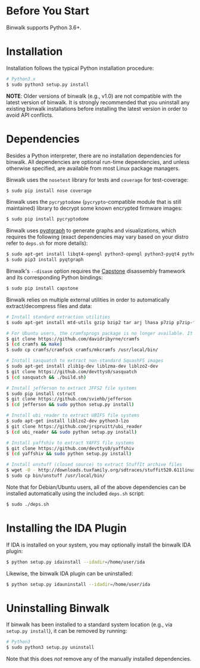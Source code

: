 Before You Start
================

Binwalk supports Python 3.6+. 

Installation
============

Installation follows the typical Python installation procedure:

```bash
# Python3.x
$ sudo python3 setup.py install
```

**NOTE**: Older versions of binwalk (e.g., v1.0) are not compatible with the latest version of binwalk. It is strongly recommended that you uninstall any existing binwalk installations before installing the latest version in order to avoid API conflicts.

Dependencies
============

Besides a Python interpreter, there are no installation dependencies for binwalk. All dependencies are optional run-time dependencies, and unless otherwise specified, are available from most Linux package managers.

Binwalk uses the `nosetest` library for tests and `coverage` for test-coverage:

```bash
$ sudo pip install nose coverage
```

Binwalk uses the `pycryptodome` (`pycrypto`-compatible module that is still maintained) library to decrypt some known encrypted firmware images:

```bash
$ sudo pip install pycryptodome
```

Binwalk uses [pyqtgraph](http://www.pyqtgraph.org) to generate graphs and visualizations, which requires the following (exact dependencies may vary based on your distro refer to `deps.sh` for more details): 

```bash
$ sudo apt-get install libqt4-opengl python3-opengl python3-pyqt4 python3-pyqt4.qtopengl python3-numpy python3-scipy python3-pip
$ sudo pip3 install pyqtgraph
```

Binwalk's `--disasm` option requires the [Capstone](http://www.capstone-engine.org/) disassembly framework and its corresponding Python bindings:

```bash
$ sudo pip install capstone
```

Binwalk relies on multiple external utilities in order to automatically extract/decompress files and data:

```bash
# Install standard extraction utilities
$ sudo apt-get install mtd-utils gzip bzip2 tar arj lhasa p7zip p7zip-full cabextract cramfsprogs cramfsswap squashfs-tools sleuthkit default-jdk lzop srecord
```

```bash
# For Ubuntu users, the cramfsprogs package is no longer available. It can be installed from source.
$ git clone https://github.com/davidribyrne/cramfs
$ (cd cramfs && make)
$ sudo cp cramfs/cramfsck cramfs/mkcramfs /usr/local/bin/
```

```bash
# Install sasquatch to extract non-standard SquashFS images
$ sudo apt-get install zlib1g-dev liblzma-dev liblzo2-dev
$ git clone https://github.com/devttys0/sasquatch
$ (cd sasquatch && ./build.sh)
```

```bash
# Install jefferson to extract JFFS2 file systems
$ sudo pip install cstruct
$ git clone https://github.com/sviehb/jefferson
$ (cd jefferson && sudo python setup.py install)
```

```bash
# Install ubi_reader to extract UBIFS file systems
$ sudo apt-get install liblzo2-dev python3-lzo
$ git clone https://github.com/jrspruitt/ubi_reader
$ (cd ubi_reader && sudo python setup.py install)
```

```bash
# Install yaffshiv to extract YAFFS file systems
$ git clone https://github.com/devttys0/yaffshiv
$ (cd yaffshiv && sudo python setup.py install)
```

```bash
# Install unstuff (closed source) to extract StuffIt archive files
$ wget -O - http://downloads.tuxfamily.org/sdtraces/stuffit520.611linux-i386.tar.gz | tar -zxv
$ sudo cp bin/unstuff /usr/local/bin/
```

Note that for Debian/Ubuntu users, all of the above dependencies can be installed automatically using the included `deps.sh` script:

```bash
$ sudo ./deps.sh
```

Installing the IDA Plugin
=========================

If IDA is installed on your system, you may optionally install the binwalk IDA plugin:

```bash
$ python setup.py idainstall --idadir=/home/user/ida
```

Likewise, the binwalk IDA plugin can be uninstalled:

```bash
$ python setup.py idauninstall --idadir=/home/user/ida
```


Uninstalling Binwalk
====================

If binwalk has been installed to a standard system location (e.g., via `setup.py install`), it can be removed by running:

```bash
# Python3
$ sudo python3 setup.py uninstall
```

Note that this does _not_ remove any of the manually installed dependencies.

